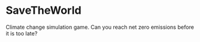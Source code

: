 # SaveTheWorld
Climate change simulation game. Can you reach net zero emissions before it is too late?
